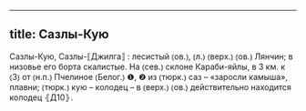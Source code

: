 
---
title: Сазлы-Кую
---
Сазлы-Кую, Сазлы-⟦Джилга⟧
: лесистый ⦅ов.⦆, ⦅л.⦆ ⦅верх.⦆ ⦅ов.⦆ Лянчин; в низовье его борта скалистые. На ⦅сев.⦆ склоне Караби-яйлы, в 3 км. к ⦅З⦆ от ⦅н.п.⦆ Пчелиное ⦅Белог.⦆ ❶, ❷ из ⦅тюрк.⦆ саз – «заросли камыша», плавни; ⦅тюрк.⦆ кую – колодец – в ⦅верх.⦆ ⦅ов.⦆ действительно находится колодец ⦃Д10⦄.
